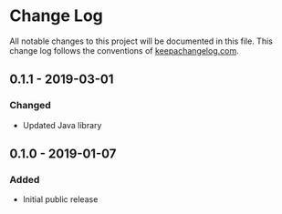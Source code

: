 # Change Log

All notable changes to this project will be documented in this file. This change log follows the conventions of [keepachangelog.com](http://keepachangelog.com/).

## 0.1.1 - 2019-03-01

### Changed
- Updated Java library

## 0.1.0 - 2019-01-07

### Added
- Initial public release

[Unreleased]: https://github.com/luposlip/json-schema/compare/0.1.1...HEAD
[0.1.1]: https://github.com/luposlip/json-schema/compare/0.1.0...0.1.1
